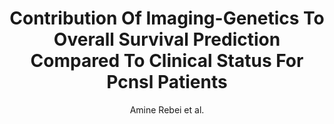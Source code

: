 ---
cat: gaia
subcat: brainomics
bestof: false
author: Amine Rebei et al.
title: Contribution Of Imaging-Genetics To Overall Survival Prediction Compared To Clinical Status For Pcnsl Patients
year: 2021
type: inproceedings
doi: 10.1109/ISBI48211.2021.9433785
booktitle: 2021 IEEE 18th International Symposium on Biomedical Imaging (ISBI)
---